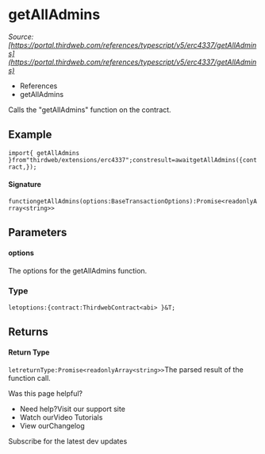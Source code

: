 # getAllAdmins

*Source: [https://portal.thirdweb.com/references/typescript/v5/erc4337/getAllAdmins](https://portal.thirdweb.com/references/typescript/v5/erc4337/getAllAdmins)*

* References
* getAllAdmins

Calls the "getAllAdmins" function on the contract.

## Example

`import{ getAllAdmins }from"thirdweb/extensions/erc4337";constresult=awaitgetAllAdmins({contract,});`
#### Signature

`functiongetAllAdmins(options:BaseTransactionOptions):Promise<readonlyArray<string>>`
## Parameters

#### options

The options for the getAllAdmins function.

### Type

`letoptions:{contract:ThirdwebContract<abi> }&T;`
## Returns

#### Return Type

`letreturnType:Promise<readonlyArray<string>>`The parsed result of the function call.

Was this page helpful?

* Need help?Visit our support site
* Watch ourVideo Tutorials
* View ourChangelog

Subscribe for the latest dev updates

